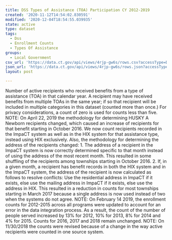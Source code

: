 ```yaml
---
title: DSS Types of Assistance (TOA) Participation CY 2012-2019
created: '2020-11-12T14:54:02.830591'
modified: '2020-12-04T18:54:55.039935'
state: active
type: dataset
tags:
  - Dss
  - Enrollment Counts
  - Types Of Assistance
groups:
  - Local Government
csv_url: 'https://data.ct.gov/api/views/4rjp-gw6s/rows.csv?accessType=DOWNLOAD'
json_url: 'https://data.ct.gov/api/views/4rjp-gw6s/rows.json?accessType=DOWNLOAD'
layout: post

---
```

Number of active recipients who received benefits from a type of assistance (TOA) in that calendar year. A recipient may have received benefits from multiple TOAs in the same year; if so that recipient will be included in multiple categories in this dataset (counted more than once.)
For privacy considerations, a count of zero is used for counts less than five.
NOTE: On April 22, 2019 the methodology for determining HUSKY A Newborn recipients changed, which caused an increase of recipients for that benefit starting in October 2016. We now count recipients recorded in the ImpaCT system as well as in the HIX system for that assistance type, instead using HIX exclusively.
Also, the methodology for determining the address of the recipients changed:
    1. The address of a recipient in the ImpaCT system is now correctly determined specific to that month instead of using the address of the most recent month. This resulted in some shuffling of the recipients among townships starting in October 2016.
    2. If, in a given month, a recipient has benefit records in both the HIX system and in the ImpaCT system, the address of the recipient is now calculated as follows to resolve conflicts: Use the residential address in ImpaCT if it exists, else use the mailing address in ImpaCT if it exists, else use the address in HIX. This resulted in a reduction in counts for most townships starting in March 2017 because a single address is now used instead of two when the systems do not agree.
NOTE: On February 14 2019, the enrollment counts for 2012-2015 across all programs were updated to account for an error in the data integration process. As a result, the count of the number of people served increased by 13% for 2012, 10% for 2013, 8% for 2014 and 4% for 2015. Counts for 2016, 2017 and 2018 remain unchanged.
NOTE: On 11/30/2018 the counts were revised because of a change in the way active recipients were counted in one source system.
